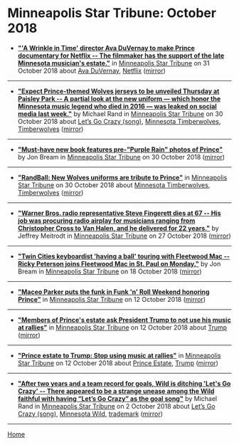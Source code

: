 # Minneapolis Star Tribune: October 2018

 - [**"'A Wrinkle in Time' director Ava DuVernay to make Prince documentary for Netflix -- The filmmaker has the support of the late Minnesota musician's estate."**](http://www.startribune.com/ava-duvernay-to-make-prince-documentary-for-netflix/499015301/) in [Minneapolis Star Tribune](http://www.startribune.com/) on 31 October 2018 about [Ava DuVernay](../../topics/ava-duvernay/index.md), [Netflix](../../topics/netflix/index.md) ([mirror](https://web.archive.org/web/*/http://www.startribune.com/ava-duvernay-to-make-prince-documentary-for-netflix/499015301/))

----

 - [**"Expect Prince-themed Wolves jerseys to be unveiled Thursday at Paisley Park -- A partial look at the new uniform — which honor the Minnesota music legend who died in 2016 — was leaked on social media last week."**](http://www.startribune.com/expect-prince-themed-wolves-jerseys-to-be-unveiled-thursday-at-paisley-park/499015121/) by Michael Rand in [Minneapolis Star Tribune](http://www.startribune.com/) on 30 October 2018 about [Let’s Go Crazy (song)](../../topics/song/let-s-go-crazy/index.md), [Minnesota Timberwolves](../../topics/minnesota-timberwolves/index.md), [Timberwolves](../../topics/timberwolves/index.md) ([mirror](https://web.archive.org/web/*/http://www.startribune.com/expect-prince-themed-wolves-jerseys-to-be-unveiled-thursday-at-paisley-park/499015121/))

----

 - [**"Must-have new book features pre-"Purple Rain" photos of Prince"**](http://www.startribune.com/must-have-new-book-features-pre-purple-rain-photos-of-prince/499037341/) by Jon Bream in [Minneapolis Star Tribune](http://www.startribune.com/) on 30 October 2018 ([mirror](https://web.archive.org/web/*/http://www.startribune.com/must-have-new-book-features-pre-purple-rain-photos-of-prince/499037341/))

----

 - [**"RandBall: New Wolves uniforms are tribute to Prince"**](http://www.startribune.com/randball-new-wolves-uniforms-are-tribute-to-prince/499079081/) in [Minneapolis Star Tribune](http://www.startribune.com/) on 30 October 2018 about [Minnesota Timberwolves](../../topics/minnesota-timberwolves/index.md), [Timberwolves](../../topics/timberwolves/index.md) ([mirror](https://web.archive.org/web/*/http://www.startribune.com/randball-new-wolves-uniforms-are-tribute-to-prince/499079081/))

----

 - [**"Warner Bros. radio representative Steve Fingerett dies at 67 -- His job was procuring radio airplay for musicians ranging from Christopher Cross to Van Halen, and he delivered for 22 years."**](http://www.startribune.com/warner-bros-radio-representative-steve-fingerett-dies-at-67/498793531/) by Jeffrey Meitrodt in [Minneapolis Star Tribune](http://www.startribune.com/) on 27 October 2018 ([mirror](https://web.archive.org/web/*/http://www.startribune.com/warner-bros-radio-representative-steve-fingerett-dies-at-67/498793531/))

----

 - [**"Twin Cities keyboardist 'having a ball' touring with Fleetwood Mac -- Ricky Peterson joins Fleetwood Mac in St. Paul on Monday."**](http://www.startribune.com/twin-cities-keyboardist-having-a-ball-touring-with-fleetwood-mac/497968671/) by Jon Bream in [Minneapolis Star Tribune](http://www.startribune.com/) on 18 October 2018 ([mirror](https://web.archive.org/web/*/http://www.startribune.com/twin-cities-keyboardist-having-a-ball-touring-with-fleetwood-mac/497968671/))

----

 - [**"Maceo Parker puts the funk in Funk 'n' Roll Weekend honoring Prince"**](http://www.startribune.com/maceo-parker-puts-the-funk-in-funk-n-roll-weekend-honoring-prince/497245411/) in [Minneapolis Star Tribune](http://www.startribune.com/) on 12 October 2018 ([mirror](https://web.archive.org/web/*/http://www.startribune.com/maceo-parker-puts-the-funk-in-funk-n-roll-weekend-honoring-prince/497245411/))

----

 - [**"Members of Prince's estate ask President Trump to not use his music at rallies"**](http://www.startribune.com/members-of-prince-s-estate-ask-president-trump-to-not-use-his-music-at-rallies/497193471/) in [Minneapolis Star Tribune](http://www.startribune.com/) on 12 October 2018 about [Trump](../../topics/trump/index.md) ([mirror](https://web.archive.org/web/*/http://www.startribune.com/members-of-prince-s-estate-ask-president-trump-to-not-use-his-music-at-rallies/497193471/))

----

 - [**"Prince estate to Trump: Stop using music at rallies"**](http://www.startribune.com/prince-estate-to-trump-stop-using-music-at-rallies/497248101/) in [Minneapolis Star Tribune](http://www.startribune.com/) on 12 October 2018 about [Prince Estate](../../topics/prince-estate/index.md), [Trump](../../topics/trump/index.md) ([mirror](https://web.archive.org/web/*/http://www.startribune.com/prince-estate-to-trump-stop-using-music-at-rallies/497248101/))

----

 - [**"After two years and a team record for goals, Wild is ditching 'Let's Go Crazy' -- There appeared to be a strange unease among the Wild faithful with having “Let’s Go Crazy” as the goal song"**](http://www.startribune.com/after-two-years-and-a-team-record-for-goals-wild-is-ditching-lets-go-crazy/494917391/) by Michael Rand in [Minneapolis Star Tribune](http://www.startribune.com/) on 2 October 2018 about [Let’s Go Crazy (song)](../../topics/song/let-s-go-crazy/index.md), [Minnesota Wild](../../topics/minnesota-wild/index.md), [trademark](../../topics/trademark/index.md) ([mirror](https://web.archive.org/web/*/http://www.startribune.com/after-two-years-and-a-team-record-for-goals-wild-is-ditching-lets-go-crazy/494917391/))

----

[Home](./)

